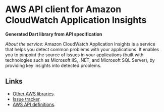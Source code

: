 # AWS API client for Amazon CloudWatch Application Insights

**Generated Dart library from API specification**

*About the service:*
Amazon CloudWatch Application Insights is a service that helps you detect
common problems with your applications. It enables you to pinpoint the
source of issues in your applications (built with technologies such as
Microsoft IIS, .NET, and Microsoft SQL Server), by providing key insights
into detected problems.

## Links

- [Other AWS libraries](https://github.com/agilord/aws_client/tree/master/generated).
- [Issue tracker](https://github.com/agilord/aws_client/issues).
- [AWS API definitions](https://github.com/aws/aws-sdk-js/tree/master/apis).
